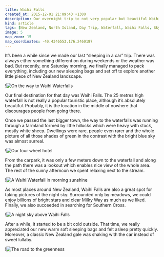 ```yaml
---
title: Waihi Falls
created_at: 2015-12-01 21:09:43 +1300
description: Our overnight trip to not very popular but beautiful Waihi Falls with some amazing views of night sky and greenness dotted with little sheep.
kind: article
tags: [New Zealand, North Island, Day Trip, Waterfall, Waihi Falls, Sky, Stargazing]
image: 5
map_zoom: 15
map_coordinates: -40.4346553,176.2460187
---
```


It’s been a while since we made our last “sleeping in a car” trip. There was always either something different on during weekends or the weather was bad. But recently, one Saturday morning, we finally managed to pack everything, including our new sleeping bags and set off to explore another little piece of New Zealand landscape.

!![On the way to Waihi Waterfalls](1)

Our final destination for that day was Waihi Falls. The 25 metres high waterfall is not really a popular touristic place, although it’s absolutely beautiful. Probably, it is the location in the middle of nowhere that discourages people from going there.

Once we passed the last bigger town, the way to the waterfalls was running through a farmland formed by little hillocks which were heavy with stock, mostly white sheep. Dwellings were rare, people even rarer and the whole picture of all those shades of green in the contrast with the bright blue sky was almost surreal.

!![Our four wheel hotel](3)

From the carpark, it was only a few meters down to the waterfall and along the path there was a lookout which enables nice view of the whole area. The rest of the sunny afternoon we spent relaxing next to the stream.

!![A Waihi Waterfall in morning sunshine](2)

As most places around New Zealand, Waihi Falls are also a great spot for taking pictures of the night sky. Surrounded only by meadows, we could enjoy billions of bright stars and clear Milky Way as much as we liked. Finally, we also succeeded in searching for Southern Cross.

!![A night sky above Waihi Falls](4)

After a while, it started to be a bit cold outside. That time, we really appreciated our new warm soft sleeping bags and felt asleep pretty quickly. Moreover, a classic New Zealand gale was shaking with the car instead of sweet lullaby.

!![The road to the greenness](6)
